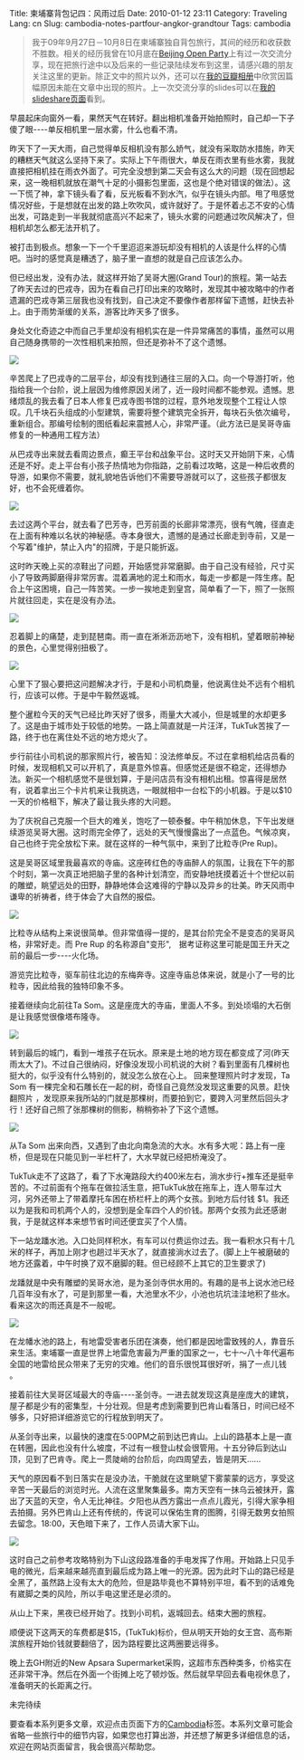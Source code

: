 Title: 柬埔寨背包记四：风雨过后
Date: 2010-01-12 23:11
Category: Traveling
Lang: cn
Slug: cambodia-notes-partfour-angkor-grandtour
Tags: cambodia

>我于09年9月27日－10月8日在柬埔寨独自背包旅行，其间的经历和收获数不胜数。相关的经历我曾在10月底在[Beijing Open Party](http://www.beijing-open-party.org)上有过一次交流分享，现在把旅行途中以及后来的一些记录陆续发布到这里，请感兴趣的朋友关注这里的更新。除正文中的照片以外，还可以在[我的豆瓣相册](http://www.douban.com/photos/album/20098136/)中欣赏因篇幅原因未能在文章中出现的照片。上一次交流分享的slides可以在[我的slideshare页面](http://www.slideshare.net/CNBorn)看到。

早晨起床向窗外一看，果然天气在转好。翻出相机准备开始拍照时，自己却一下子傻了眼----单反相机里一层水雾，什么也看不清。
 
昨天下了一天大雨，自己觉得单反相机没有那么娇气，就没有采取防水措施，昨天的糟糕天气就这么坚持下来了。实际上下午雨很大，单反在雨衣里有些水雾，我就直接把相机挂在雨衣外面了。可完全没想到第二天会有这么大的问题（现在回想起来，这一晚相机就放在潮气十足的小摄影包里面，这也是个绝对错误的做法）。这一下慌了神，拿下镜头看了看，反光板看不到水汽，似乎在镜头内部。甩了甩感觉情况好些，于是想就在出发的路上吹吹风，或许就好了。于是怀着忐忑不安的心情出发，可路走到一半我就彻底高兴不起来了，镜头水雾的问题通过吹风解决了，但相机却怎么都无法开机了。

被打击到极点。想象一下一个千里迢迢来游玩却没有相机的人该是什么样的心情吧。当时的感觉真是糟透了，脑子里一直想的就是自己应该怎么办。

但已经出发，没有办法，就这样开始了吴哥大圈(Grand Tour)的旅程。第一站去了昨天去过的巴戎寺，因为在看自己打印出来的攻略时，发现其中被攻略中的作者遗漏的巴戎寺第三层我也没有找到，自己决定不要像作者那样留下遗憾，赶快去补上。由于雨势渐缓的关系，游客比昨天多了很多。

身处文化奇迹之中而自己手里却没有相机实在是一件异常痛苦的事情，虽然可以用自己随身携带的一次性相机来拍照，但还是弥补不了这个遗憾。

![](images/travel/cambodia/67-CNV000018.jpg)

辛苦爬上了巴戎寺的二层平台，却没有找到通往三层的入口。向一个导游打听，他指给我一个台阶，说上层因为维修原因关闭了，近一段时间都不能参观。遗憾。思绪烦乱的我去看了日本人修复巴戎寺图书馆的过程，意外地发现整个工程让人惊叹。几千块石头组成的小型建筑，需要将整个建筑完全拆开，每块石头依次编号，重新组合。那编号绘制的图纸看起来震撼人心，非常严谨。（此方法已是吴哥寺庙修复的一种通用工程方法）

从巴戎寺出来就去看周边景点，癫王平台和战象平台。这时天又开始阴下来，心情还是不好。走上平台有小孩子热情地为你指路，之前看过攻略，这是一种后收费的导游，如果你不需要，就礼貌地告诉他们不需要导游就可以了，这些孩子都很友好，也不会死缠着你。

![](images/travel/cambodia/72-lk_e_platform-thumb-640x214-62.jpg)

去过这两个平台，就去看了巴芳寺，巴芳前面的长廊非常漂亮，很有气魄，径直走在上面有种难以名状的神秘感。寺本身很大，遗憾的是通过长廊走到寺前，又是一个写着"维护，禁止入内"的招牌，于是只能折返。

这时昨天晚上买的凉鞋出了问题，开始感觉非常磨脚。由于自己没有经验，尺寸买小了导致两脚磨得非常厉害。混着满地的泥土和雨水，每走一步都是一阵生疼。配合上午这困境，自己一阵苦笑。一步一挨地走到皇宫，简单看了一下，照了一张照片就往回走，实在是没有办法。

![](images/travel/cambodia/63-royalpalace_angkor.jpg)

忍着脚上的痛楚，走到琵琶南。雨一直在淅淅沥沥地下，没有相机，望着眼前神秘的景色，心里觉得别扭极了。

![](images/travel/cambodia/68-CNV000007.jpg)

心里下了狠心要把这问题解决才行，于是和小司机商量，他说离住处不远有个相机行，应该可以修。于是中午毅然返城。

整个暹粒今天的天气已经比昨天好了很多，雨量大大减小，但是城里的水却更多了。这是由于城市处于较低的地势。一路上简直就是一片汪洋，TukTuk苦挨了一路，终于也在离住处不远的地方熄火了。

步行前往小司机说的那家照片行，被告知：没法修单反。不过在拿相机给店员看的时候，发现相机又可以开机了，真是意外惊喜。但感觉还是很不稳定，还得想办法。新买一个相机感觉不是很划算，于是问店员有没有相机出租。惊喜得是居然有，说着拿出三个卡片机来让我挑选，一眼就相中一台松下的小机器。于是以$10一天的价格租下，解决了最让我头疼的大问题。

为了庆祝自己克服一个巨大的难关，饱吃了一顿泰餐。中午稍加休息，下午出发继续游览吴哥大圈。这时雨完全停了，远处的天气慢慢露出了一点蓝色。气候凉爽，自己也终于完全放松下来。就在这样的一种气氛中，来到了比粒寺(Pre Rup)。

这是吴哥区域里我最喜欢的寺庙。这座砖红色的寺庙醉人的氛围，让我在下午的那个时刻，第一次真正地把脑子里的各种计划清空，而安静地抚摸着近十个世纪以前的雕塑，眺望远处的田野，静静地体会这难得的宁静以及异乡的壮美。昨天风雨中谦卑的祈祷者，终于体会了大自然的报偿。

![](images/travel/cambodia/78-prerup_big-thumb-640x381-61.jpg)

比粒寺从结构上来说很简单。但非常值得一提的，是其台阶完全不是变态的吴哥风格，非常好走。而 Pre Rup 的名称源自"变形",　据考证称这里可能是国王升天之前的最后一步----火化场。

游览完比粒寺，驱车前往北边的东梅奔寺。这座寺庙总体来说，就是小了一号的比粒寺，因此给我的独特印象不多。

接着继续向北前往Ta Som。这是座庞大的寺庙，里面人不多。到处顷塌的大石倒是让我感觉很像塔布隆寺。

![](images/travel/cambodia/80-tasom_large-thumb-640x428-65.jpg)

转到最后的城门，看到一堆孩子在玩水。原来是土地的地方现在都变成了河(昨天雨太大了)。不过自己很纳闷，好像没发现小司机说的大树？看到里面有几棵树也挺大的，似乎没有什么特别的，就没怎么放在心上。
回来整理照片时才发现，Ta Som 有一棵完全和石雕长在一起的树，奇怪自己竟然没发现这重要的风景。赶快翻照片
，发现原来我所站的门就是那棵树，而要拍到它，要跨入河里然后回头才行！还好自己照了张那棵树的侧影，稍稍弥补了下这个遗憾。

![](images/travel/cambodia/64-tasom_tree.jpg)

从Ta Som 出来向西，又遇到了由北向南急流的大水。水有多大呢：路上有一座桥，但是现在只能见到一半栏杆了，大水早就已经把桥淹没了。

TukTuk走不了这路了，看了下水淹路段大约400米左右，淌水步行+推车还是挺辛苦的。不过前面有个拖车在做拉活生意，把TukTuk放在拖车上，连人带车过大河，另外还带上了带着摩托车困在桥栏杆上的两个女孩。到地方后付钱 $1。我还以为是我和司机两个人的，没想到是全车四个人的价钱。那两个女孩为此还感谢我，于是就这样本来想节省时间还便宜买了个人情。

下一站龙蹯水池。入口处同样积水，有车可以付费运你过去。我一看积水只有十几米的样子，再加上刚才也趟过半天水了，就直接淌水过去了。(脚上上午被磨破的地方还露着，中午时换了双不磨脚的鞋。但已经顾不上其它的卫生要求了)

龙蹯就是中央有雕塑的吴哥水池，是为圣剑寺供水用的。有趣的是书上说水池已经几百年没有水了，可是到那里一看，大池里水不少，小池也坑坑洼洼地积了些水。看来这次的雨还真是不一般呢。

![](images/travel/cambodia/DSC_0399.JPG)

在龙幡水池的路上，有地雷受害者乐团在演奏，他们都是因地雷致残的人，靠音乐来生活。柬埔寨一直是世界上地雷危害最为严重的国家之一，七十～八十年代遍布全国的地雷给民众带来了无穷的灾难。他们的音乐很悦耳很好听，捐了一点儿钱 。

接着前往大吴哥区域最大的寺庙----圣剑寺。一进去就发现这真是座庞大的建筑，屋子都是少有的密集型，十分壮观。但是考虑到需要到巴肯山看落日，时间已经不够多，只好把详细游览它的行程放到明天了。

从圣剑寺出来，以最快的速度在5:00PM之前到达巴肯山。上山的路基本上是一直在转圈，因此也没有什么坡度，不过有一根登山杖会很管用。十五分钟后到达山顶，见到了巴肯寺。爬上一贯陡峭的台阶后，向四周望去，皆是阴天......

天气的原因看不到日落实在是没办法，干脆就在这里眺望下雾蒙蒙的远方，享受这辛苦一天最后的浏览时光。人流在这里聚集最多。南方天空有一抹乌云被抹开，露出了天蓝的天空，令人无比神往。夕阳也从西方露出一点点儿霞光，引得大家争相去拍摄。另外巴肯山上还有传统的，传说可以保佑生育的图腾，引得无数男女拍照去留念。18:00，天色暗下来了，工作人员请大家下山。

![](images/travel/cambodia/69-p1040323.jpg)

这时自己之前参考攻略特别为下山这段路准备的手电发挥了作用。开始路上只见手电的微光，后来越来越亮直到最后成为路上唯一的光源。因为此时下山的路已经是全黑了，虽然路上没有太大的危险，但是路毕竟也不算特别平坦，看不到的话难免有崴脚之类的风险，所以手电这里还是必须的。

从山上下来，黑夜已经开始了。找到小司机，返城回去。结束大圈的旅程。

顺便说下这两天的车费都是$15，(TukTuk)标价，但从明天开始的女王宫、高布斯滨旅程开始价钱就要翻倍了，因为路程要比这两圈要远得多。

晚上去GH附近的New Apsara Supermarket采购，这超市东西种类多，价格实在还非常干净。然后在外面一个街摊上吃了顿炒饭。然后就早早回去看电视休息了，准备明天的长距离之行。

未完待续

要查看本系列更多文章，欢迎点击页面下方的[Cambodia](http://cnborn.net/blog/tag/cambodia/)标签。本系列文章可能会省略一些旅行中的细节内容，如果您也打算出游，并还想了解更多详细信息的话，欢迎在网站页面留言，我会很高兴帮助您。
